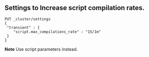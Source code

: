 ## Settings to Increase script compilation rates.

```
PUT _cluster/settings
{
 "transient" : {
    "script.max_compilations_rate" : "15/1m"
 }
}
```
**Note** Use script parameters instead.